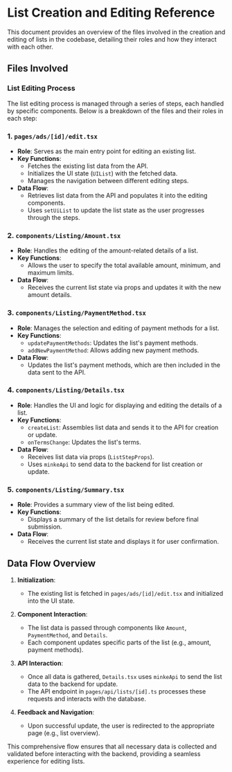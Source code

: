 # List Creation and Editing Reference

This document provides an overview of the files involved in the creation and editing of lists in the codebase, detailing their roles and how they interact with each other.

## Files Involved

### List Editing Process

The list editing process is managed through a series of steps, each handled by specific components. Below is a breakdown of the files and their roles in each step:

### 1. `pages/ads/[id]/edit.tsx`
- **Role**: Serves as the main entry point for editing an existing list.
- **Key Functions**:
  - Fetches the existing list data from the API.
  - Initializes the UI state (`UIList`) with the fetched data.
  - Manages the navigation between different editing steps.
- **Data Flow**:
  - Retrieves list data from the API and populates it into the editing components.
  - Uses `setUiList` to update the list state as the user progresses through the steps.

### 2. `components/Listing/Amount.tsx`
- **Role**: Handles the editing of the amount-related details of a list.
- **Key Functions**:
  - Allows the user to specify the total available amount, minimum, and maximum limits.
- **Data Flow**:
  - Receives the current list state via props and updates it with the new amount details.

### 3. `components/Listing/PaymentMethod.tsx`
- **Role**: Manages the selection and editing of payment methods for a list.
- **Key Functions**:
  - `updatePaymentMethods`: Updates the list's payment methods.
  - `addNewPaymentMethod`: Allows adding new payment methods.
- **Data Flow**:
  - Updates the list's payment methods, which are then included in the data sent to the API.

### 4. `components/Listing/Details.tsx`
- **Role**: Handles the UI and logic for displaying and editing the details of a list.
- **Key Functions**:
  - `createList`: Assembles list data and sends it to the API for creation or update.
  - `onTermsChange`: Updates the list's terms.
- **Data Flow**:
  - Receives list data via props (`ListStepProps`).
  - Uses `minkeApi` to send data to the backend for list creation or update.

### 5. `components/Listing/Summary.tsx`
- **Role**: Provides a summary view of the list being edited.
- **Key Functions**:
  - Displays a summary of the list details for review before final submission.
- **Data Flow**:
  - Receives the current list state and displays it for user confirmation.

## Data Flow Overview

1. **Initialization**: 
   - The existing list is fetched in `pages/ads/[id]/edit.tsx` and initialized into the UI state.

2. **Component Interaction**:
   - The list data is passed through components like `Amount`, `PaymentMethod`, and `Details`.
   - Each component updates specific parts of the list (e.g., amount, payment methods).

3. **API Interaction**:
   - Once all data is gathered, `Details.tsx` uses `minkeApi` to send the list data to the backend for update.
   - The API endpoint in `pages/api/lists/[id].ts` processes these requests and interacts with the database.

4. **Feedback and Navigation**:
   - Upon successful update, the user is redirected to the appropriate page (e.g., list overview).

This comprehensive flow ensures that all necessary data is collected and validated before interacting with the backend, providing a seamless experience for editing lists. 